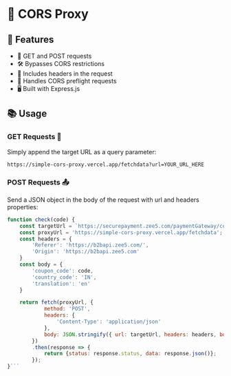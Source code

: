 # 🔀 CORS Proxy

## 🚀 Features

- 🔎 GET and POST requests
- 🛠 Bypasses CORS restrictions
- 📨 Includes headers in the request
- 🚦 Handles CORS preflight requests
- 🖥 Built with Express.js

## 📚 Usage

### GET Requests 📩

Simply append the target URL as a query parameter:

`https://simple-cors-proxy.vercel.app/fetchdata?url=YOUR_URL_HERE`

### POST Requests 📤

Send a JSON object in the body of the request with url and headers properties:

```javascript
function check(code) {
    const targetUrl = `https://securepayment.zee5.com/paymentGateway/coupon/verification?coupon_code=${code}&country_code=IN&translation=en`;
    const proxyUrl = 'https://simple-cors-proxy.vercel.app/fetchdata';
    const headers = {
        'Referer': 'https://b2bapi.zee5.com/',
        'Origin': 'https://b2bapi.zee5.com'
    }
    const body = {
        'coupon_code': code,
        'country_code': 'IN',
        'translation': 'en'
    }

    return fetch(proxyUrl, { 
            method: 'POST', 
            headers: {
                'Content-Type': 'application/json'
            },
            body: JSON.stringify({ url: targetUrl, headers: headers, body: body })
        })
        .then(response => {
            return {status: response.status, data: response.json()};
        });
}```

